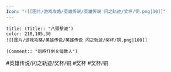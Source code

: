 ```yaml
---
Icon: "![[图片/游戏攻略/英雄传说/英雄传说 闪之轨迹/奖杯/铜.png|30]]"
---
```

```ad-ed-sen-1-bronze
title: (Title:: "八頭擊滅")
color: 210,105,30
![[图片/游戏攻略/英雄传说/英雄传说 闪之轨迹/奖杯/铜.png|100]]

(Comment:: "同時打倒８個敵人")
```

#英雄传说/闪之轨迹/奖杯/铜 #奖杯 #奖杯/铜